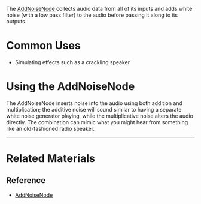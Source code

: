 The [ AddNoiseNode ](https://github.com/zeroengineteam/ZeroDocs/blob/master/code_reference/class_reference/addnoisenode.markdown) collects audio data from all of its inputs and adds white noise (with a low pass filter) to the audio before passing it along to its outputs.

 # Common Uses

- Simulating effects such as a crackling speaker

 # Using the AddNoiseNode

The AddNoiseNode inserts noise into the audio using both addition and multiplication; the additive noise will sound similar to having a separate white noise generator playing, while the multiplicative noise alters the audio directly. The combination can mimic what you might hear from something like an old-fashioned radio speaker.

---
 # Related Materials

 ## Reference

- [ AddNoiseNode ](https://github.com/zeroengineteam/ZeroDocs/blob/master/code_reference/class_reference/addnoisenode.markdown) 

 